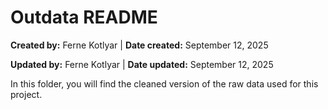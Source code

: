 # Outdata README

**Created by:** Ferne Kotlyar \| **Date created:** September 12, 2025

**Updated by:** Ferne Kotlyar \| **Date updated:** September 12, 2025

In this folder, you will find the cleaned version of the raw data used for this project.